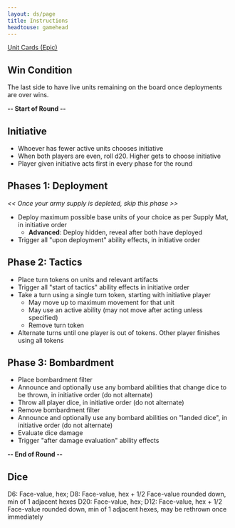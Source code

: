 ```yaml
---
layout: ds/page
title: Instructions
headtouse: gamehead
---
```


[Unit Cards (Epic)](units_epic.html)

## Win Condition
The last side to have live units remaining on the board once deployments are over wins.

**-- Start of Round --**
## Initiative
- Whoever has fewer active units chooses initiative
- When both players are even, roll d20. Higher gets to choose initiative
- Player given initiative acts first in every phase for the round

## Phases 1: Deployment
*<< Once your army supply is depleted, skip this phase >>*
- Deploy maximum possible base units of your choice as per Supply Mat, in initiative order
	- **Advanced**: Deploy hidden, reveal after both have deployed
- Trigger all "upon deployment" ability effects, in initiative order

## Phase 2: Tactics
- Place turn tokens on units and relevant artifacts
- Trigger all "start of tactics" ability effects in initiative order
- Take a turn using a single turn token, starting with initiative player
	- May move up to maximum movement for that unit
	- May use an <span class="active">active ability</span> (may not move after acting unless specified)
	- Remove turn token
- Alternate turns until one player is out of tokens. Other player finishes using all tokens

## Phase 3: <span class="range">Bombardment</span>
- Place bombardment filter
- Announce and optionally use any <span class="range">bombard abilities</span> that change dice to be thrown, in initiative order (do not alternate)
- Throw all player dice, in initiative order (do not alternate)
- Remove bombardment filter
- Announce and optionally use any <span class="range">bombard abilities</span> on "landed dice", in initiative order (do not alternate)
- Evaluate dice <span class="damage">damage</span>
- Trigger "after damage evaluation" ability effects

**-- End of Round --**

## Dice
<span class="d6">D6</span>: Face-value, hex; <span class="d8">D8</span>: Face-value, hex + 1/2 Face-value rounded down, min of 1 adjacent hexes
<span class="d20">D20</span>: Face-value, hex; <span class="d12">D12</span>: Face-value, hex + 1/2 Face-value rounded down, min of 1 adjacent hexes, may be rethrown once immediately